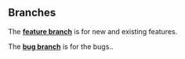 Branches
--------

The **[feature branch](https://github.com/UE4-Aecor/Aecor/tree/feature)** is for new and existing features.

The **[bug branch](https://github.com/UE4-Aecor/Aecor/tree/bug)** is for the bugs..

